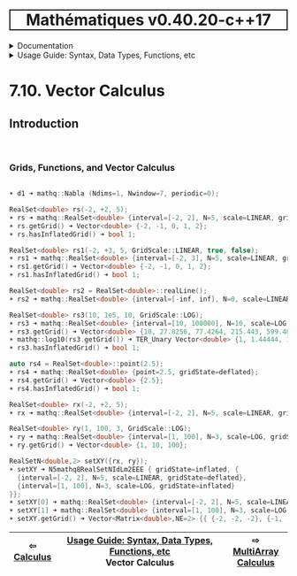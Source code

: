 <h1 style='border: 2px solid; text-align: center'>Mathématiques v0.40.20-c++17</h1>

<details>

<summary>Documentation</summary>

# [Documentation](../../README.md)<br>
1. [License](../../license/README.md)<br>
2. [About](../../about/README.md)<br>
3. [Status, Planned Work & Release Notes](../../status-release/README.md)<br>
4. [Description and Example Usage](../../overview/README.md)<br>
5. [Installation](../../installation/README.md)<br>
6. [Your First Mathématiques Project](../../first-project/README.md)<br>
7. _Usage Guide: Syntax, Data Types, Functions, etc_ <br>
8. [Benchmarks](../../benchmarks/README.md)<br>
9. [Tests](../../test/README.md)<br>
10. [Developer Guide: Modifying and Extending Mathématiques](../../developer-guide/README.md)<br>


</details>



<details>

<summary>Usage Guide: Syntax, Data Types, Functions, etc</summary>

# [7. Usage Guide: Syntax, Data Types, Functions, etc](../README.md)<br>
7.1. [Usage Guide Notation](../notation/README.md)<br>
7.2. [Scalar Types (Real, Imaginary, Complex & Quaternion)](../scalars/README.md)<br>
7.3. [Container Types (Vector, Matrix & MultiArray)](../multiarrays/README.md)<br>
7.4. [Operators](../operators/README.md)<br>
7.5. [Functions](../functions/README.md)<br>
7.6. [Linear Algebra](../linear-algebra/README.md)<br>
7.7. [Indexing, Masks, and Sorting](../indexing-sorting/README.md)<br>
7.8. [Ranges and Grids](../ranges-grids/README.md)<br>
7.9. [Calculus](../calculus/README.md)<br>
7.10. _Vector Calculus_ <br>
7.11. [MultiArray Calculus](../tensor-calculus/README.md)<br>
7.12. [Display of Results](../display/README.md)<br>
7.13. [FILE I/O](../file-io/README.md)<br>
7.14. [Debug Modes](../debug/README.md)<br>


</details>



# 7.10. Vector Calculus



## Introduction



<br>

### Grids, Functions, and Vector Calculus


```C++

☀ d1 ➜ mathq::Nabla (Ndims=1, Nwindow=7, periodic=0);

RealSet<double> rs(-2, +2, 5);
☀ rs ➜ mathq::RealSet<double> {interval=[-2, 2], N=5, scale=LINEAR, gridState=deflated};
☀ rs.getGrid() ➜ Vector<double> {-2, -1, 0, 1, 2};
☀ rs.hasInflatedGrid() ➜ bool 1;

RealSet<double> rs1(-2, +3, 5, GridScale::LINEAR, true, false);
☀ rs1 ➜ mathq::RealSet<double> {interval=[-2, 3], N=5, scale=LINEAR, gridState=deflated};
☀ rs1.getGrid() ➜ Vector<double> {-2, -1, 0, 1, 2};
☀ rs1.hasInflatedGrid() ➜ bool 1;

RealSet<double> rs2 = RealSet<double>::realLine();
☀ rs2 ➜ mathq::RealSet<double> {interval=[-inf, inf], N=0, scale=LINEAR, gridState=deflated};

RealSet<double> rs3(10, 1e5, 10, GridScale::LOG);
☀ rs3 ➜ mathq::RealSet<double> {interval=[10, 100000], N=10, scale=LOG, gridState=deflated};
☀ rs3.getGrid() ➜ Vector<double> {10, 27.8256, 77.4264, 215.443, 599.484, 1668.1, 4641.59, 12915.5, 35938.1, 100000};
☀ mathq::log10(rs3.getGrid()) ➜ TER_Unary Vector<double> {1, 1.44444, 1.88889, 2.33333, 2.77778, 3.22222, 3.66667, 4.11111, 4.55556, 5};
☀ rs3.hasInflatedGrid() ➜ bool 1;

auto rs4 = RealSet<double>::point(2.5);
☀ rs4 ➜ mathq::RealSet<double> {point=2.5, gridState=deflated};
☀ rs4.getGrid() ➜ Vector<double> {2.5};
☀ rs4.hasInflatedGrid() ➜ bool 1;

RealSet<double> rx(-2, +2, 5);
☀ rx ➜ mathq::RealSet<double> {interval=[-2, 2], N=5, scale=LINEAR, gridState=deflated};

RealSet<double> ry(1, 100, 3, GridScale::LOG);
☀ ry ➜ mathq::RealSet<double> {interval=[1, 100], N=3, scale=LOG, gridState=deflated};
☀ ry.getGrid() ➜ Vector<double> {1, 10, 100};

RealSetN<double,2> setXY({rx, ry});
☀ setXY ➜ N5mathq8RealSetNIdLm2EEE { gridState=inflated, {
  {interval=[-2, 2], N=5, scale=LINEAR, gridState=deflated}, 
  {interval=[1, 100], N=3, scale=LOG, gridState=inflated}
}};
☀ setXY[0] ➜ mathq::RealSet<double> {interval=[-2, 2], N=5, scale=LINEAR, gridState=deflated};
☀ setXY[1] ➜ mathq::RealSet<double> {interval=[1, 100], N=3, scale=LOG, gridState=inflated};
☀ setXY.getGrid() ➜ Vector<Matrix<double>,NE=2> {{ {-2, -2, -2}, {-1, -1, -1}, {0, 0, 0}, {1, 1, 1}, {2, 2, 2} }, { {1, 10, 100}, {1, 10, 100}, {1, 10, 100}, {1, 10, 100}, {1, 10, 100} }};
```


| ⇦ <br />[Calculus](../calculus/README.md)  | [Usage Guide: Syntax, Data Types, Functions, etc](../README.md)<br />Vector Calculus<br /><img width=1000/> | ⇨ <br />[MultiArray Calculus](../tensor-calculus/README.md)   |
| ------------ | :-------------------------------: | ------------ |


